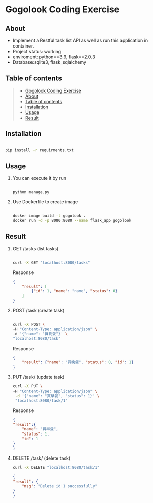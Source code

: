 # Gogolook Coding Exercise

## About

* Implement a Restful task list API as well as run this application in container.
* Project status: working
* enviroment: python==3.9, flask==2.0.3
* Database:sqlite3, flask_sqlalchemy
## Table of contents

>   * [Gogolook Coding Exercise](https://github.com/PolunLin/gogolook-exercise)
>   * [About](#about)
>   * [Table of contents](#table-of-contents)
>   * [Installation](#installation)
>   * [Usage](#usage)
>   * [Result](#result)


## Installation

```bash

pip install -r requirments.txt

```

## Usage

1. You can execute it by run 

    ```bash

    python manage.py

    ```

2. Use Dockerfile to create image


    ```bash

    docker image build -t gogolook .
    docker run -d -p 8080:8080 --name flask_app gogolook

    ```

## Result

1.  GET /tasks (list tasks)

    ```bash

    curl -X GET "localhost:8080/tasks"

    ```
    Response
    ```json
    {
        "result": [
            {"id": 1, "name": "name", "status": 0}
        ]
    }
    ```

2.  POST /task  (create task)

    ```bash

    curl -X POST \
    -H "Content-Type: application/json" \
    -d '{"name": "買晚餐"}' \
    "localhost:8080/task"

    ```
    Response
    ```json
    {
        "result": {"name": "買晚餐", "status": 0, "id": 1}
    }
    ```

3. PUT /task/<id> (update task)

    ```bash
    curl -X PUT \
    -H "Content-Type: application/json" \
     -d '{"name": "買早餐", "status": 1}' \
     "localhost:8080/task/1"
    ```
    Response
    ```json
    {
    "result":{
        "name": "買早餐",
        "status": 1,
        "id": 1
    }
    }
    ```

4. DELETE /task/<id> (delete task)

    ```bash
    curl -X DELETE "localhost:8080/task/1" 
    ```

    ```json
    {
    "result": {
        "msg": "Delete id 1 successfully"
    }
    }
    ```
